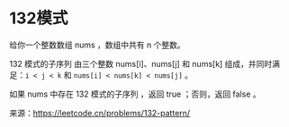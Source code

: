 # 132模式
给你一个整数数组 nums ，数组中共有 n 个整数。

132 模式的子序列 由三个整数 nums[i]、nums[j] 和 nums[k] 组成，并同时满足：`i < j < k` 和 `nums[i] < nums[k] < nums[j]` 。

如果 nums 中存在 132 模式的子序列 ，返回 true ；否则，返回 false 。

来源：https://leetcode.cn/problems/132-pattern/
